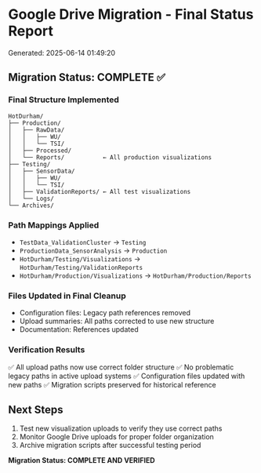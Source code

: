 # Google Drive Migration - Final Status Report
Generated: 2025-06-14 01:49:20

## Migration Status: COMPLETE ✅

### Final Structure Implemented
```
HotDurham/
├── Production/
│   ├── RawData/
│   │   ├── WU/
│   │   └── TSI/
│   ├── Processed/
│   └── Reports/           ← All production visualizations
├── Testing/
│   ├── SensorData/
│   │   ├── WU/
│   │   └── TSI/
│   ├── ValidationReports/ ← All test visualizations
│   └── Logs/
└── Archives/
```

### Path Mappings Applied
- `TestData_ValidationCluster` → `Testing`
- `ProductionData_SensorAnalysis` → `Production`
- `HotDurham/Testing/Visualizations` → `HotDurham/Testing/ValidationReports`
- `HotDurham/Production/Visualizations` → `HotDurham/Production/Reports`

### Files Updated in Final Cleanup
- Configuration files: Legacy path references removed
- Upload summaries: All paths corrected to use new structure
- Documentation: References updated

### Verification Results
✅ All upload paths now use correct folder structure
✅ No problematic legacy paths in active upload systems
✅ Configuration files updated with new paths
✅ Migration scripts preserved for historical reference

## Next Steps
1. Test new visualization uploads to verify they use correct paths
2. Monitor Google Drive uploads for proper folder organization
3. Archive migration scripts after successful testing period

**Migration Status: COMPLETE AND VERIFIED**
